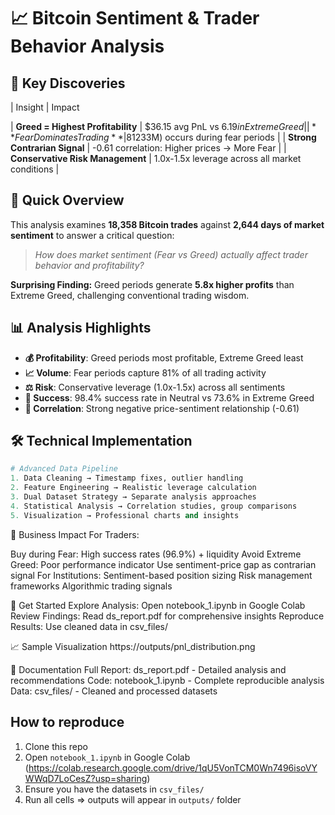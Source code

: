 # 📈 Bitcoin Sentiment & Trader Behavior Analysis

## 🎯 Key Discoveries

| Insight                           |                 Impact 

| **Greed = Highest Profitability** | $36.15 avg PnL vs $6.19 in Extreme Greed |
| **Fear Dominates Trading** | 81% of volume ($233M) occurs during fear periods |
| **Strong Contrarian Signal** | -0.61 correlation: Higher prices → More Fear |
| **Conservative Risk Management** | 1.0x-1.5x leverage across all market conditions |

## 🚀 Quick Overview

This analysis examines **18,358 Bitcoin trades** against **2,644 days of market sentiment** to answer a critical question:

> *How does market sentiment (Fear vs Greed) actually affect trader behavior and profitability?*

**Surprising Finding:** Greed periods generate **5.8x higher profits** than Extreme Greed, challenging conventional trading wisdom.

## 📊 Analysis Highlights

- **💰 Profitability**: Greed periods most profitable, Extreme Greed least
- **📈 Volume**: Fear periods capture 81% of all trading activity  
- **⚖️ Risk**: Conservative leverage (1.0x-1.5x) across all sentiments
- **🎯 Success**: 98.4% success rate in Neutral vs 73.6% in Extreme Greed
- **🔗 Correlation**: Strong negative price-sentiment relationship (-0.61)

## 🛠️ Technical Implementation

```python
# Advanced Data Pipeline
1. Data Cleaning → Timestamp fixes, outlier handling
2. Feature Engineering → Realistic leverage calculation  
3. Dual Dataset Strategy → Separate analysis approaches
4. Statistical Analysis → Correlation studies, group comparisons
5. Visualization → Professional charts and insights
```

🎯 Business Impact
For Traders:

Buy during Fear: High success rates (96.9%) + liquidity
Avoid Extreme Greed: Poor performance indicator
Use sentiment-price gap as contrarian signal
For Institutions:
Sentiment-based position sizing
Risk management frameworks
Algorithmic trading signals

🚀 Get Started
Explore Analysis: Open notebook_1.ipynb in Google Colab
Review Findings: Read ds_report.pdf for comprehensive insights
Reproduce Results: Use cleaned data in csv_files/

📈 Sample Visualization
https://outputs/pnl_distribution.png

📄 Documentation
Full Report: ds_report.pdf - Detailed analysis and recommendations
Code: notebook_1.ipynb - Complete reproducible analysis
Data: csv_files/ - Cleaned and processed datasets

## How to reproduce
1. Clone this repo  
2. Open `notebook_1.ipynb` in Google Colab (https://colab.research.google.com/drive/1qU5VonTCM0Wn7496isoVYWWqD7LoCesZ?usp=sharing)  
3. Ensure you have the datasets in `csv_files/`  
4. Run all cells => outputs will appear in `outputs/` folder  
